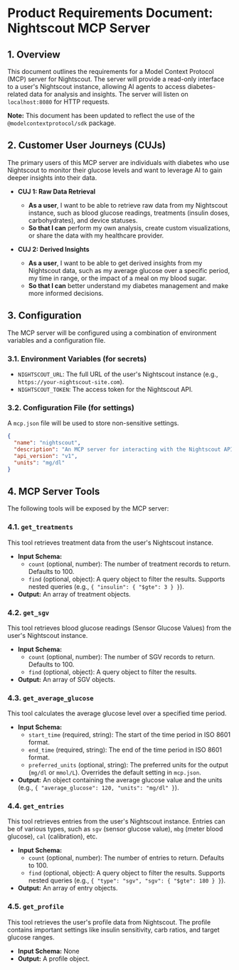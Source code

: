 # **Product Requirements Document: Nightscout MCP Server**

## **1. Overview**

This document outlines the requirements for a Model Context Protocol (MCP) server for Nightscout. The server will provide a read-only interface to a user's Nightscout instance, allowing AI agents to access diabetes-related data for analysis and insights. The server will listen on `localhost:8080` for HTTP requests.

**Note:** This document has been updated to reflect the use of the `@modelcontextprotocol/sdk` package.

## **2. Customer User Journeys (CUJs)**

The primary users of this MCP server are individuals with diabetes who use Nightscout to monitor their glucose levels and want to leverage AI to gain deeper insights into their data.

*   **CUJ 1: Raw Data Retrieval**
    *   **As a user**, I want to be able to retrieve raw data from my Nightscout instance, such as blood glucose readings, treatments (insulin doses, carbohydrates), and device statuses.
    *   **So that I can** perform my own analysis, create custom visualizations, or share the data with my healthcare provider.

*   **CUJ 2: Derived Insights**
    *   **As a user**, I want to be able to get derived insights from my Nightscout data, such as my average glucose over a specific period, my time in range, or the impact of a meal on my blood sugar.
    *   **So that I can** better understand my diabetes management and make more informed decisions.

## **3. Configuration**

The MCP server will be configured using a combination of environment variables and a configuration file.

### **3.1. Environment Variables (for secrets)**

*   `NIGHTSCOUT_URL`: The full URL of the user's Nightscout instance (e.g., `https://your-nightscout-site.com`).
*   `NIGHTSCOUT_TOKEN`: The access token for the Nightscout API.

### **3.2. Configuration File (for settings)**

A `mcp.json` file will be used to store non-sensitive settings.

```json
{
  "name": "nightscout",
  "description": "An MCP server for interacting with the Nightscout API.",
  "api_version": "v1",
  "units": "mg/dl"
}
```

## **4. MCP Server Tools**

The following tools will be exposed by the MCP server:

### **4.1. `get_treatments`**

This tool retrieves treatment data from the user's Nightscout instance.

*   **Input Schema:**
    *   `count` (optional, number): The number of treatment records to return. Defaults to 100.
    *   `find` (optional, object): A query object to filter the results. Supports nested queries (e.g., `{ "insulin": { "$gte": 3 } }`).
*   **Output:** An array of treatment objects.

### **4.2. `get_sgv`**

This tool retrieves blood glucose readings (Sensor Glucose Values) from the user's Nightscout instance.

*   **Input Schema:**
    *   `count` (optional, number): The number of SGV records to return. Defaults to 100.
    *   `find` (optional, object): A query object to filter the results.
*   **Output:** An array of SGV objects.

### **4.3. `get_average_glucose`**

This tool calculates the average glucose level over a specified time period.

*   **Input Schema:**
    *   `start_time` (required, string): The start of the time period in ISO 8601 format.
    *   `end_time` (required, string): The end of the time period in ISO 8601 format.
    *   `preferred_units` (optional, string): The preferred units for the output (`mg/dl` or `mmol/L`). Overrides the default setting in `mcp.json`.
*   **Output:** An object containing the average glucose value and the units (e.g., `{ "average_glucose": 120, "units": "mg/dl" }`).

### **4.4. `get_entries`**

This tool retrieves entries from the user's Nightscout instance. Entries can be of various types, such as `sgv` (sensor glucose value), `mbg` (meter blood glucose), `cal` (calibration), etc.

*   **Input Schema:**
    *   `count` (optional, number): The number of entries to return. Defaults to 100.
    *   `find` (optional, object): A query object to filter the results. Supports nested queries (e.g., `{ "type": "sgv", "sgv": { "$gte": 180 } }`).
*   **Output:** An array of entry objects.

### **4.5. `get_profile`**

This tool retrieves the user's profile data from Nightscout. The profile contains important settings like insulin sensitivity, carb ratios, and target glucose ranges.

*   **Input Schema:** None
*   **Output:** A profile object.